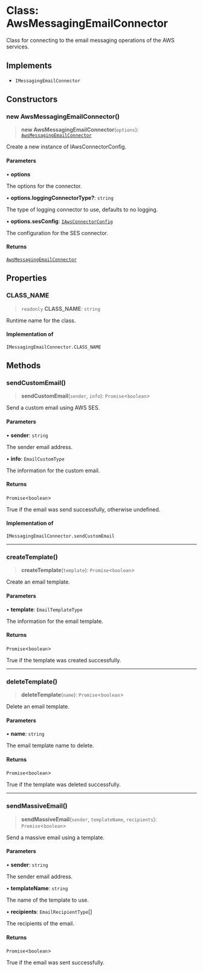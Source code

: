 # Class: AwsMessagingEmailConnector

Class for connecting to the email messaging operations of the AWS services.

## Implements

- `IMessagingEmailConnector`

## Constructors

### new AwsMessagingEmailConnector()

> **new AwsMessagingEmailConnector**(`options`): [`AwsMessagingEmailConnector`](AwsMessagingEmailConnector.md)

Create a new instance of IAwsConnectorConfig.

#### Parameters

• **options**

The options for the connector.

• **options.loggingConnectorType?**: `string`

The type of logging connector to use, defaults to no logging.

• **options.sesConfig**: [`IAwsConnectorConfig`](../interfaces/IAwsConnectorConfig.md)

The configuration for the SES connector.

#### Returns

[`AwsMessagingEmailConnector`](AwsMessagingEmailConnector.md)

## Properties

### CLASS\_NAME

> `readonly` **CLASS\_NAME**: `string`

Runtime name for the class.

#### Implementation of

`IMessagingEmailConnector.CLASS_NAME`

## Methods

### sendCustomEmail()

> **sendCustomEmail**(`sender`, `info`): `Promise`\<`boolean`\>

Send a custom email using AWS SES.

#### Parameters

• **sender**: `string`

The sender email address.

• **info**: `EmailCustomType`

The information for the custom email.

#### Returns

`Promise`\<`boolean`\>

True if the email was send successfully, otherwise undefined.

#### Implementation of

`IMessagingEmailConnector.sendCustomEmail`

***

### createTemplate()

> **createTemplate**(`template`): `Promise`\<`boolean`\>

Create an email template.

#### Parameters

• **template**: `EmailTemplateType`

The information for the email template.

#### Returns

`Promise`\<`boolean`\>

True if the template was created successfully.

***

### deleteTemplate()

> **deleteTemplate**(`name`): `Promise`\<`boolean`\>

Delete an email template.

#### Parameters

• **name**: `string`

The email template name to delete.

#### Returns

`Promise`\<`boolean`\>

True if the template was deleted successfully.

***

### sendMassiveEmail()

> **sendMassiveEmail**(`sender`, `templateName`, `recipients`): `Promise`\<`boolean`\>

Send a massive email using a template.

#### Parameters

• **sender**: `string`

The sender email address.

• **templateName**: `string`

The name of the template to use.

• **recipients**: `EmailRecipientType`[]

The recipients of the email.

#### Returns

`Promise`\<`boolean`\>

True if the email was sent successfully.
